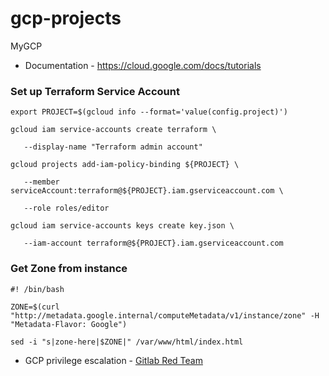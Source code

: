 # gcp-projects
MyGCP

* Documentation - https://cloud.google.com/docs/tutorials

### Set up Terraform Service Account

```
export PROJECT=$(gcloud info --format='value(config.project)')

gcloud iam service-accounts create terraform \

   --display-name "Terraform admin account"

gcloud projects add-iam-policy-binding ${PROJECT} \

   --member serviceAccount:terraform@${PROJECT}.iam.gserviceaccount.com \

   --role roles/editor

gcloud iam service-accounts keys create key.json \

   --iam-account terraform@${PROJECT}.iam.gserviceaccount.com
```

### Get Zone from instance

```
#! /bin/bash

ZONE=$(curl "http://metadata.google.internal/computeMetadata/v1/instance/zone" -H "Metadata-Flavor: Google")

sed -i "s|zone-here|$ZONE|" /var/www/html/index.html
```

* GCP privilege escalation - [Gitlab Red Team](https://about.gitlab.com/blog/2020/02/12/plundering-gcp-escalating-privileges-in-google-cloud-platform/?utm_medium=social&utm_source=twitter&utm_campaign=blog)
